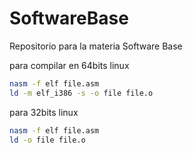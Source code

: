 # SoftwareBase
Repositorio para la materia Software Base

para compilar en 64bits linux
```bash
nasm -f elf file.asm
ld -m elf_i386 -s -o file file.o
```

para 32bits linux
```bash
nasm -f elf file.asm
ld -o file file.o
```
